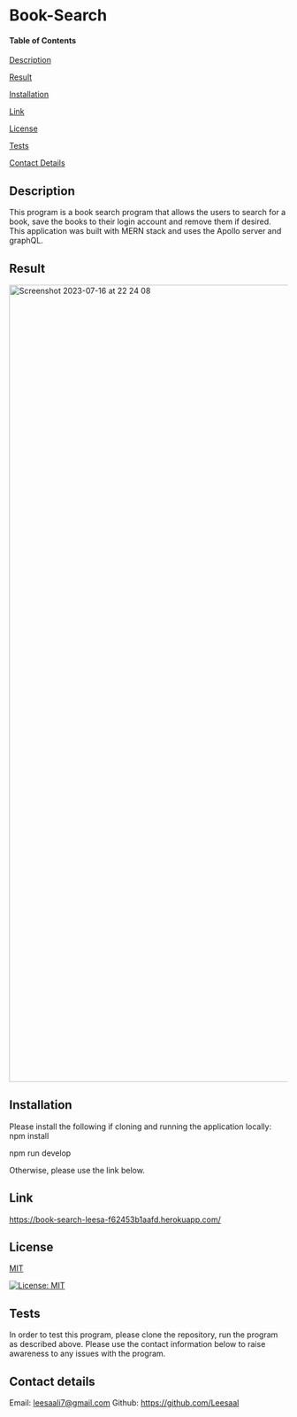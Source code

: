 # Book-Search

#### Table of Contents 
[Description](#description)

[Result](#result)

[Installation](#installation)

[Link](#link)

[License](#license)

[Tests](#tests)

[Contact Details](#contact-details)

## Description

This program is a book search program that allows the users to search for a book, save the books to their login account and remove them if desired.  
This application was built with MERN stack and uses the Apollo server and graphQL.

## Result

<img width="1440" alt="Screenshot 2023-07-16 at 22 24 08" src="https://github.com/Leesaal/Book-Search/assets/118930290/2e139f4a-86ed-4d5c-b852-d088adf43493">

## Installation

Please install the following if cloning and running the application locally:
npm install

npm run develop

Otherwise, please use the link below.

## Link

https://book-search-leesa-f62453b1aafd.herokuapp.com/

## License

[MIT](https://choosealicense.com/licenses/mit/)

[![License: MIT](https://img.shields.io/badge/License-MIT-yellow.svg)](https://opensource.org/licenses/MIT)

## Tests

In order to test this program, please clone the repository, run the program as described above.  Please use the contact information below to raise awareness to any issues with the program.

## Contact details

Email: leesaali7@gmail.com
Github: https://github.com/Leesaal
